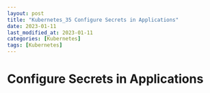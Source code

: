 ```yaml
---
layout: post
title: "Kubernetes_35 Configure Secrets in Applications"
date: 2023-01-11
last_modified_at: 2023-01-11
categories: [Kubernetes]
tags: [Kubernetes]
---
```


# Configure Secrets in Applications
